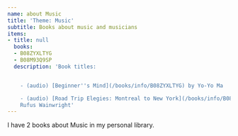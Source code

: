 ```yaml
---
name: about Music
title: 'Theme: Music'
subtitle: Books about music and musicians
items:
- title: null
  books:
  - B08ZYXLTYG
  - B08M93Q9SP
  description: 'Book titles:


    - (audio) [Beginner''s Mind](/books/info/B08ZYXLTYG) by Yo-Yo Ma

    - (audio) [Road Trip Elegies: Montreal to New York](/books/info/B08M93Q9SP) by
    Rufus Wainwright'
---
```

I have 2 books about Music in my personal library.

